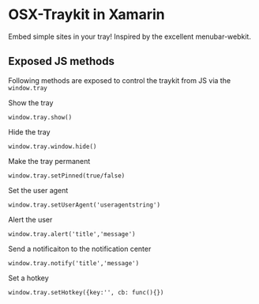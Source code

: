 # OSX-Traykit in Xamarin

Embed simple sites in your tray! Inspired by the excellent menubar-webkit.


## Exposed JS methods

Following methods are exposed to control the traykit from JS via the `window.tray` 

Show the tray

```
window.tray.show()
```

Hide the tray

```
window.tray.window.hide()
```

Make the tray permanent

```
window.tray.setPinned(true/false)
```

Set the user agent

```
window.tray.setUserAgent('useragentstring')
```

Alert the user

````
window.tray.alert('title','message')
````

Send a notificaiton to the notification center

```
window.tray.notify('title','message')
```

Set a hotkey

```
window.tray.setHotkey({key:'', cb: func(){})
```
